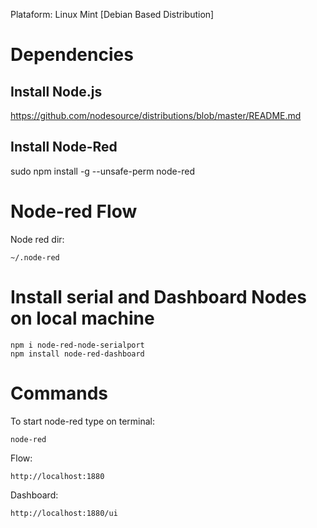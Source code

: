 

Plataform: Linux Mint [Debian Based Distribution]

# Dependencies

## Install Node.js 

https://github.com/nodesource/distributions/blob/master/README.md

## Install Node-Red

sudo npm install -g --unsafe-perm node-red

# Node-red Flow

Node red dir:

	~/.node-red

# Install serial and Dashboard Nodes on local machine

	npm i node-red-node-serialport
	npm install node-red-dashboard	

# Commands

To start node-red type on terminal:

	node-red

Flow:

    http://localhost:1880

Dashboard:

	http://localhost:1880/ui 
